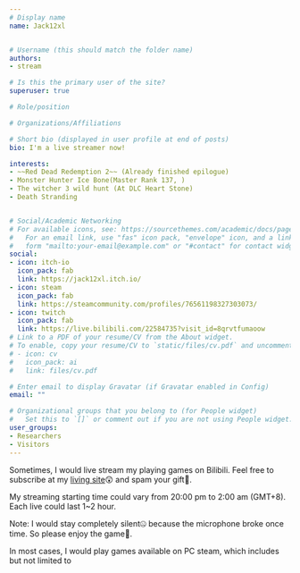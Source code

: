 ```yaml
---
# Display name
name: Jack12xl


# Username (this should match the folder name)
authors:
- stream

# Is this the primary user of the site?
superuser: true

# Role/position

# Organizations/Affiliations

# Short bio (displayed in user profile at end of posts)
bio: I'm a live streamer now!

interests:
- ~~Red Dead Redemption 2~~ (Already finished epilogue)
- Monster Hunter Ice Bone(Master Rank 137, )
- The witcher 3 wild hunt (At DLC Heart Stone)
- Death Stranding


# Social/Academic Networking
# For available icons, see: https://sourcethemes.com/academic/docs/page-builder/#icons
#   For an email link, use "fas" icon pack, "envelope" icon, and a link in the
#   form "mailto:your-email@example.com" or "#contact" for contact widget.
social:
- icon: itch-io
  icon_pack: fab
  link: https://jack12xl.itch.io/ 
- icon: steam
  icon_pack: fab
  link: https://steamcommunity.com/profiles/76561198327303073/
- icon: twitch
  icon_pack: fab
  link: https://live.bilibili.com/22584735?visit_id=8qrvtfumaoow
# Link to a PDF of your resume/CV from the About widget.
# To enable, copy your resume/CV to `static/files/cv.pdf` and uncomment the lines below.
# - icon: cv
#   icon_pack: ai
#   link: files/cv.pdf

# Enter email to display Gravatar (if Gravatar enabled in Config)
email: ""

# Organizational groups that you belong to (for People widget)
#   Set this to `[]` or comment out if you are not using People widget.
user_groups:
- Researchers
- Visitors
---
```


 Sometimes, I would live stream my playing games on Bilibili. Feel free to subscribe at my [living site](https://live.bilibili.com/22584735?visit_id=8qrvtfumaoow)😲 and spam your gift🤖. 

 My streaming starting time could vary from 20:00 pm to 2:00 am (GMT+8). Each live could last 1\~2 hour. 

 Note: I would stay completely silent🤐 because the microphone broke once time. So please enjoy the game🤔.

 In most cases, I would play games available on PC steam, which includes but not limited to
